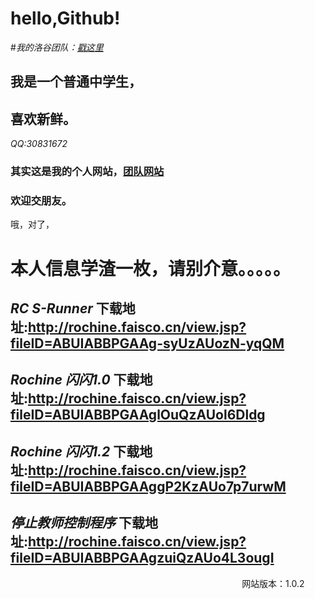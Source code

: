 # hello,Github!
#*我的洛谷团队：[戳这里](https://www.luogu.org/team/show?teamid=2342)*
## 我是一个普通中学生，
## 喜欢新鲜。
*QQ:30831672*
### 其实这是我的个人网站，[团队网站](http://www.rochine.icoc.me)
### 欢迎交朋友。
哦，对了，
# 本人信息学渣一枚，请别介意。。。。。
## *RC S-Runner* 下载地址:http://rochine.faisco.cn/view.jsp?fileID=ABUIABBPGAAg-syUzAUozN-yqQM
## *Rochine 闪闪1.0* 下载地址:http://rochine.faisco.cn/view.jsp?fileID=ABUIABBPGAAglOuQzAUol6Dldg
## *Rochine 闪闪1.2* 下载地址:http://rochine.faisco.cn/view.jsp?fileID=ABUIABBPGAAggP2KzAUo7p7urwM
## *停止教师控制程序* 下载地址:http://rochine.faisco.cn/view.jsp?fileID=ABUIABBPGAAgzuiQzAUo4L3ougI
                                                                                               网站版本：1.0.2
